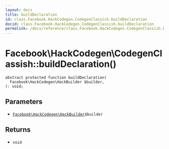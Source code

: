 ```yaml
---
layout: docs
title: buildDeclaration
id: class.Facebook.HackCodegen.CodegenClassish.buildDeclaration
docid: class.Facebook.HackCodegen.CodegenClassish.buildDeclaration
permalink: /docs/reference/class.Facebook.HackCodegen.CodegenClassish.buildDeclaration.md
---
```

# Facebook\\HackCodegen\\CodegenClassish::buildDeclaration()




``` Hack
abstract protected function buildDeclaration(
  Facebook\HackCodegen\HackBuilder $builder,
): void;
```




## Parameters




+ [` Facebook\HackCodegen\HackBuilder `](<class.Facebook.HackCodegen.HackBuilder.md>)`` $builder ``




## Returns




* ` void `